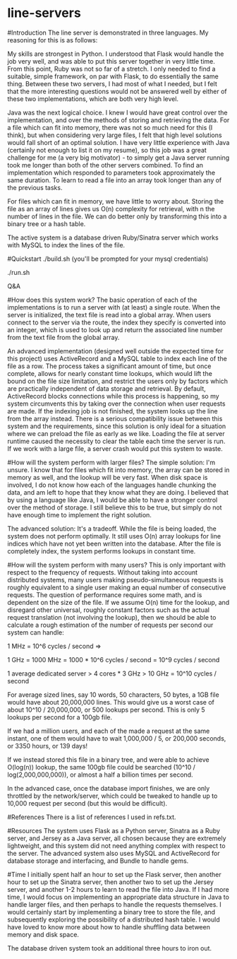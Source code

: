 # line-servers

#Introduction
The line server is demonstrated in three languages. My reasoning for this is as follows: 

My skills are strongest in Python. I understood that Flask would handle the job very well, and was able to put this server together in very little time. From this point, Ruby was not so far of a stretch. I only needed to find a suitable, simple framework, on par with Flask, to do essentially the same thing. Between these two servers, I had most of what I needed, but I felt that the more interesting questions would not be answered well by either of these two implementations, which are both very high level.

Java was the next logical choice. I knew I would have great control over the implementation, and over the methods of storing and retrieving the data. For a file which can fit into memory, there was not so much need for this (I think), but when considering very large files, I felt that high level solutions would fall short of an optimal solution. I have very little experience with Java (certainly not enough to list it on my resume), so this job was a great challenge for me (a very big motivator) - to simply get a Java server running took me longer than both of the other servers combined. To find an implementation which responded to parameters took approximately the same duration. To learn to read a file into an array took longer than any of the previous tasks.

For files which can fit in memory, we have little to worry about. Storing the file as an array of lines gives us O(n) complexity for retrieval, with n the number of lines in the file. We can do better only by transforming this into a binary tree or a hash table. 

The active system is a database driven Ruby/Sinatra server which works with MySQL to index the lines of the file.

#Quickstart
./build.sh
(you'll be prompted for your mysql credentials)

./run.sh

Q&A

#How does this system work?
The basic operation of each of the implementations is to run a server with (at least) a single route. When the server is initialized, the text file is read into a global array. When users connect to the server via the route, the index they specify is converted into an integer, which is used to look up and return the associated line number from the text file from the global array.

An advanced implementation (designed well outside the expected time for this project) uses ActiveRecord and a MySQL table to index each line of the file as a row. The process takes a significant amount of time, but once complete, allows for nearly constant time lookups, which would lift the bound on the file size limitation, and restrict the users only by factors which are practically independent of data storage and retrieval. By default, ActiveRecord blocks connections while this process is happening, so my system circumvents this by taking over the connection when user requests are made. If the indexing job is not finished, the system looks up the line from the array instead. There is a serious compatibility issue between this system and the requirements, since this solution is only ideal for a situation where we can preload the file as early as we like. Loading the file at server runtime caused the necessity to clear the table each time the server is run. If we work with a large file, a server crash would put this system to waste.

#How will the system perform with larger files?
The simple solution: I'm unsure. I know that for files which fit into memory, the array can be stored in memory as well, and the lookup will be very fast. When disk space is involved, I do not know how each of the languages handle chunking the data, and am left to hope that they know what they are doing. I believed that by using a language like Java, I would be able to have a stronger control over the method of storage. I still believe this to be true, but simply do not have enough time to implement the right solution. 

The advanced solution: It's a tradeoff. While the file is being loaded, the system does not perform optimally. It still uses O(n) array lookups for line indices which have not yet been written into the database. After the file is completely index, the system performs lookups in constant time.

#How will the system perform with many users?
This is only important with respect to the frequency of requests. Without taking into account distributed systems, many users making pseudo-simultaneous requests is roughly equivalent to a single user making an equal number of consecutive requests. The question of performance requires some math, and is dependent on the size of the file. If we assume O(n) time for the lookup, and disregard other universal, roughly constant factors such as the actual request translation (not involving the lookup), then we should be able to calculate a rough estimation of the number of requests per second our system can handle:

1 MHz = 10^6 cycles / second =>

1 GHz = 1000 MHz = 1000 * 10^6 cycles / second = 10^9 cycles / second

1 average dedicated server > 4 cores * 3 GHz > 10 GHz = 10^10 cycles / second

For average sized lines, say 10 words, 50 characters, 50 bytes, a 1GB file would have about 20,000,000 lines. This would give us a worst case of about 10^10 / 20,000,000, or 500 lookups per second. This is only 5 lookups per second for a 100gb file.

If we had a million users, and each of the made a request at the same instant, one of them would have to wait 1,000,000 / 5, or 200,000 seconds, or 3350 hours, or 139 days!

If we instead stored this file in a binary tree, and were able to achieve O(log(n)) lookup, the same 100gb file could be searched (10^10 / log(2,000,000,000)), or almost a half a billion times per second.

In the advanced case, once the database import finishes, we are only throttled by the network/server, which could be tweaked to handle up to 10,000 request per second (but this would be difficult).

#References
There is a list of references I used in refs.txt. 

#Resources
The system uses Flask as a Python server, Sinatra as a Ruby server, and Jersey as a Java server, all chosen because they are extremely lightweight, and this system did not need anything complex with respect to the server. The advanced system also uses MySQL and ActiveRecord for database storage and interfacing, and Bundle to handle gems.

#Time
I initially spent half an hour to set up the Flask server, then another hour to set up the Sinatra server, then another two to set up the Jersey server, and another 1-2 hours to learn to read the file into Java. If I had more time, I would focus on implementing an appropriate data structure in Java to handle larger files, and then perhaps to handle the requests themselves. I would certainly start by implementing a binary tree to store the file, and subsequently exploring the possibility of a distributed hash table. I would have loved to know more about how to handle shuffling data between memory and disk space.

The database driven system took an additional three hours to iron out.
